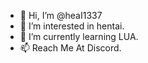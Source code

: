 - 👋 Hi, I’m @heaI1337
- 👀 I’m interested in hentai.
- 🌱 I’m currently learning LUA.
- 📫 Reach Me At Discord.

<!---
heaI1337/heaI1337 is a ✨ special ✨ repository because its `README.md` (this file) appears on your GitHub profile.
You can click the Preview link to take a look at your changes.
--->
